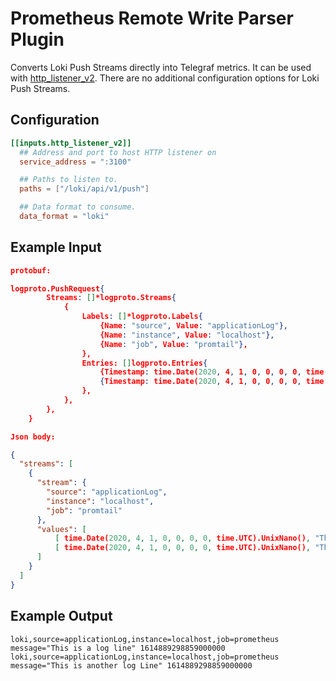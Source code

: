 # Prometheus Remote Write Parser Plugin

Converts Loki Push Streams directly into Telegraf metrics. It can
be used with [http_listener_v2](/plugins/inputs/http_listener_v2). There are no
additional configuration options for Loki Push Streams.

## Configuration

```toml
[[inputs.http_listener_v2]]
  ## Address and port to host HTTP listener on
  service_address = ":3100"

  ## Paths to listen to.
  paths = ["/loki/api/v1/push"]

  ## Data format to consume.
  data_format = "loki"
```

## Example Input

```json
protobuf:

logproto.PushRequest{
        Streams: []*logproto.Streams{
            {
                Labels: []*logproto.Labels{
                    {Name: "source", Value: "applicationLog"},
                    {Name: "instance", Value: "localhost"},
                    {Name: "job", Value: "promtail"},
                },
                Entries: []logproto.Entries{
                    {Timestamp: time.Date(2020, 4, 1, 0, 0, 0, 0, time.UTC).UnixNano(), Entry: "This is a log Line"},
                    {Timestamp: time.Date(2020, 4, 1, 0, 0, 0, 0, time.UTC).UnixNano(), Entry: "This is another log Line"}
                },
            },
        },
    }

Json body:

{
  "streams": [
    {
      "stream": {
        "source": "applicationLog",
        "instance": "localhost",
        "job": "promtail"
      },
      "values": [
          [ time.Date(2020, 4, 1, 0, 0, 0, 0, time.UTC).UnixNano(), "This is a log Line" ],
          [ time.Date(2020, 4, 1, 0, 0, 0, 0, time.UTC).UnixNano(), "This is another log Line" ]
      ]
    }
  ]
}

```

## Example Output

```text
loki,source=applicationLog,instance=localhost,job=prometheus message="This is a log line" 1614889298859000000
loki,source=applicationLog,instance=localhost,job=prometheus message="This is another log Line" 1614889298859000000
```
